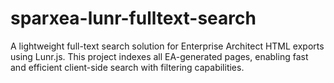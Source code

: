 # sparxea-lunr-fulltext-search
A lightweight full-text search solution for Enterprise Architect HTML exports using Lunr.js. This project indexes all EA-generated pages, enabling fast and efficient client-side search with filtering capabilities.
